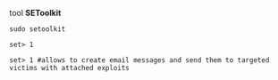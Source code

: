 tool **SEToolkit** 

````
sudo setoolkit

set> 1

set> 1 #allows to create email messages and send them to targeted victims with attached exploits

````